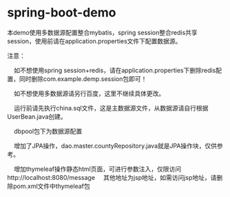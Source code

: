 # spring-boot-demo
本demo使用多数据源配置整合mybatis，spring session整合redis共享session，使用前请在application.properties文件下配置数据源。



注意：

     如不想使用spring session+redis，请在application.properties下删除redis配置，同时删除com.example.demp.session包即可！
     
     如不想使用多数据源请另行百度，这里不继续具体更改。
     
     运行前请先执行china.sql文件，这是主数据源文件，从数据源请自行根据UserBean.java创建。
     
     dbpool包下为数据源配置
     
     增加了JPA操作，dao.master.countyRepository.java就是JPA操作块，仅供参考。
     
     增加thymeleaf操作静态html页面，可进行参数注入，仅限访问
     http://localhost:8080/message
     其他地址为jsp地址，如需访问jsp地址，请删除pom.xml文件中thymeleaf包
